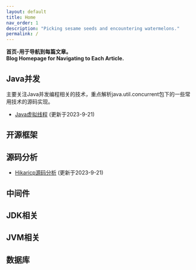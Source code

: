 ```yaml
---
layout: default
title: Home
nav_order: 1
description: "Picking sesame seeds and encountering watermelons."
permalink: /
---
```


**首页-用于导航到每篇文章。  
Blog Homepage for Navigating to Each Article.**

## Java并发
主要关注Java并发编程相关的技术，重点解析java.util.concurrent包下的一些常用技术的源码实现。
+ [Java虚拟线程](/java/virtualthread) (更新于2023-9-21)
## 开源框架
## 源码分析
+ [Hikaricp源码分析](/note/hikaricp) (更新于2023-9-21)
## 中间件
## JDK相关
## JVM相关
## 数据库
